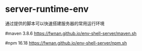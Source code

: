# server-runtime-env
通过提供的脚本可以快速搭建服务器的常用运行环境

#maven 3.8.6
https://fwnan.github.io/env-shell-server/maven.sh


#npm  16.18
https://fwnan.github.io/env-shell-server/npm.sh
